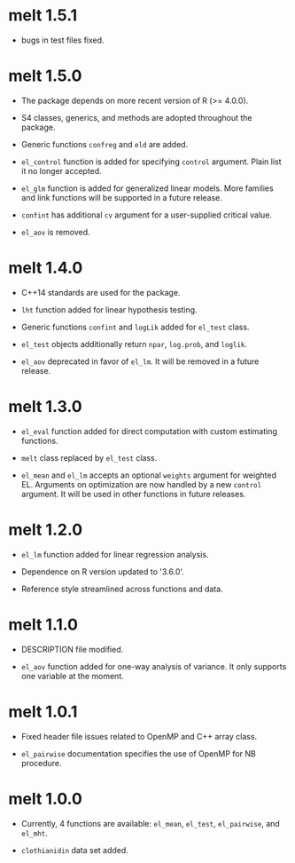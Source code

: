# melt 1.5.1
* bugs in test files fixed.

# melt 1.5.0
* The package depends on more recent version of R (>= 4.0.0).

* S4 classes, generics, and methods are adopted throughout the package.

* Generic functions `confreg` and `eld` are added.

* `el_control` function is added for specifying `control` argument. Plain list it no longer accepted.

* `el_glm` function is added for generalized linear models. More families and link functions will be supported in a future release.

* `confint` has additional `cv` argument for a user-supplied critical value.

* `el_aov` is removed. 


# melt 1.4.0
* C++14 standards are used for the package.

* `lht` function added for linear hypothesis testing.

* Generic functions `confint` and `logLik` added for `el_test` class.

* `el_test` objects additionally return `npar`, `log.prob`, and `loglik`.

* `el_aov` deprecated in favor of `el_lm`. It will be removed in a future release. 


# melt 1.3.0
* `el_eval` function added for direct computation with custom estimating functions.

* `melt` class replaced by `el_test` class.

* `el_mean` and `el_lm` accepts an optional `weights` argument for weighted EL. Arguments on optimization are now handled by a new `control` argument. It will be used in other functions in future releases.


# melt 1.2.0
* `el_lm` function added for linear regression analysis.

* Dependence on R version updated to '3.6.0'.

* Reference style streamlined across functions and data.


# melt 1.1.0

* DESCRIPTION file modified. 

* `el_aov` function added for one-way analysis of variance. It only supports one variable at the moment.


# melt 1.0.1

* Fixed header file issues related to OpenMP and C++ array class.

* `el_pairwise` documentation specifies the use of OpenMP for NB procedure.


# melt 1.0.0
* Currently, 4 functions are available: `el_mean`, `el_test`, `el_pairwise`, and `el_mht`.

* `clothianidin` data set added.
